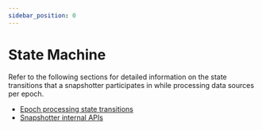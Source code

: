 ```yaml
---
sidebar_position: 0
---
```


# State Machine

Refer to the following sections for detailed information on the state transitions that a snapshotter participates in while processing data sources per epoch.

* [Epoch processing state transitions](Protocol/Specifications/Epoch.md#state-transitions)
* [Snapshotter internal APIs](/docs/Snapshotters/health-tracking.md)
  
